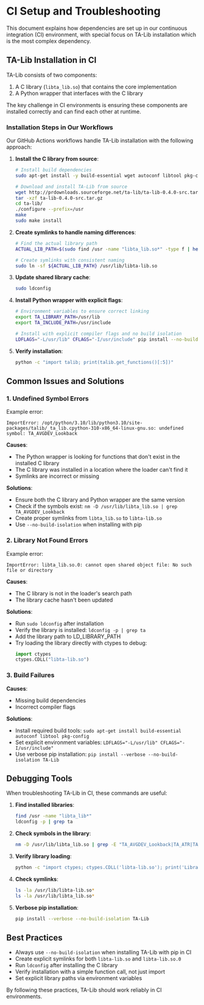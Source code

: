 # CI Setup and Troubleshooting

This document explains how dependencies are set up in our continuous integration (CI) environment, with special focus on TA-Lib installation which is the most complex dependency.

## TA-Lib Installation in CI

TA-Lib consists of two components:
1. A C library (`libta_lib.so`) that contains the core implementation
2. A Python wrapper that interfaces with the C library

The key challenge in CI environments is ensuring these components are installed correctly and can find each other at runtime.

### Installation Steps in Our Workflows

Our GitHub Actions workflows handle TA-Lib installation with the following approach:

1. **Install the C library from source**:
   ```bash
   # Install build dependencies
   sudo apt-get install -y build-essential wget autoconf libtool pkg-config

   # Download and install TA-Lib from source
   wget http://prdownloads.sourceforge.net/ta-lib/ta-lib-0.4.0-src.tar.gz
   tar -xzf ta-lib-0.4.0-src.tar.gz
   cd ta-lib/
   ./configure --prefix=/usr
   make
   sudo make install
   ```

2. **Create symlinks to handle naming differences**:
   ```bash
   # Find the actual library path
   ACTUAL_LIB_PATH=$(sudo find /usr -name "libta_lib.so*" -type f | head -1)
   
   # Create symlinks with consistent naming
   sudo ln -sf ${ACTUAL_LIB_PATH} /usr/lib/libta-lib.so
   ```

3. **Update shared library cache**:
   ```bash
   sudo ldconfig
   ```

4. **Install Python wrapper with explicit flags**:
   ```bash
   # Environment variables to ensure correct linking
   export TA_LIBRARY_PATH=/usr/lib
   export TA_INCLUDE_PATH=/usr/include
   
   # Install with explicit compiler flags and no build isolation
   LDFLAGS="-L/usr/lib" CFLAGS="-I/usr/include" pip install --no-build-isolation TA-Lib
   ```

5. **Verify installation**:
   ```bash
   python -c "import talib; print(talib.get_functions()[:5])"
   ```

## Common Issues and Solutions

### 1. Undefined Symbol Errors

Example error:
```
ImportError: /opt/python/3.10/lib/python3.10/site-packages/talib/_ta_lib.cpython-310-x86_64-linux-gnu.so: undefined symbol: TA_AVGDEV_Lookback
```

**Causes**:
- The Python wrapper is looking for functions that don't exist in the installed C library
- The C library was installed in a location where the loader can't find it
- Symlinks are incorrect or missing

**Solutions**:
- Ensure both the C library and Python wrapper are the same version
- Check if the symbols exist: `nm -D /usr/lib/libta_lib.so | grep TA_AVGDEV_Lookback`
- Create proper symlinks from `libta_lib.so` to `libta-lib.so`
- Use `--no-build-isolation` when installing with pip

### 2. Library Not Found Errors

Example error:
```
ImportError: libta_lib.so.0: cannot open shared object file: No such file or directory
```

**Causes**:
- The C library is not in the loader's search path
- The library cache hasn't been updated

**Solutions**:
- Run `sudo ldconfig` after installation
- Verify the library is installed: `ldconfig -p | grep ta`
- Add the library path to LD_LIBRARY_PATH
- Try loading the library directly with ctypes to debug: 
  ```python
  import ctypes
  ctypes.CDLL("libta-lib.so")
  ```

### 3. Build Failures

**Causes**:
- Missing build dependencies
- Incorrect compiler flags

**Solutions**:
- Install required build tools: `sudo apt-get install build-essential autoconf libtool pkg-config`
- Set explicit environment variables: `LDFLAGS="-L/usr/lib" CFLAGS="-I/usr/include"`
- Use verbose pip installation: `pip install --verbose --no-build-isolation TA-Lib`

## Debugging Tools

When troubleshooting TA-Lib in CI, these commands are useful:

1. **Find installed libraries**:
   ```bash
   find /usr -name "libta_lib*"
   ldconfig -p | grep ta
   ```

2. **Check symbols in the library**:
   ```bash
   nm -D /usr/lib/libta_lib.so | grep -E "TA_AVGDEV_Lookback|TA_ATR|TA_SMA"
   ```

3. **Verify library loading**:
   ```bash
   python -c "import ctypes; ctypes.CDLL('libta-lib.so'); print('Library loaded')"
   ```

4. **Check symlinks**:
   ```bash
   ls -la /usr/lib/libta-lib.so*
   ls -la /usr/lib/libta_lib.so*
   ```

5. **Verbose pip installation**:
   ```bash
   pip install --verbose --no-build-isolation TA-Lib
   ```

## Best Practices

- Always use `--no-build-isolation` when installing TA-Lib with pip in CI
- Create explicit symlinks for both `libta-lib.so` and `libta-lib.so.0`
- Run `ldconfig` after installing the C library
- Verify installation with a simple function call, not just import
- Set explicit library paths via environment variables

By following these practices, TA-Lib should work reliably in CI environments. 